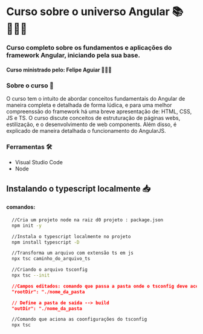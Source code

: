 # Curso sobre o universo Angular 📚 👩🏻‍💻
### Curso completo sobre os fundamentos e aplicações do framework Angular, iniciando pela sua base.
#### Curso ministrado pelo: Felipe Aguiar 👨🏻‍🏫

### Sobre o curso 📜

O curso tem o intuito de abordar conceitos fundamentais do Angular de maneira completa e detalhada de forma lúdica, 
e para uma melhor compreenssão do framework há uma breve apresentação de: HTML, CSS, JS e TS. O curso discute 
conceitos de estruturação de páginas webs, estilização, e o desenvolvimento de web components. Além disso, é 
explicado de maneira detalhada o funcionamento do AngularJS.  

### Ferramentas 🛠️

  * Visual Studio Code
  * Node

## Instalando o typescript localmente 📥
#### comandos:

```bash
  //Cria um projeto node na raiz d0 projeto : package.json
  npm init -y
```

```bash
  //Instala o typescript localmente no projeto
  npm install typescript -D
```
```bash
  //Transforma um arquivo com extensão ts em js 
  npx tsc caminho_do_arquivo_ts
```
```bash
  //Criando o arquivo tsconfig
  npx tsc --init
```
```json
  //Campos editados: comando que passa a pasta onde o tsconfig deve acessar para fazer as alterações --> pasta src
  "rootDir": "./nome_da_pasta
```
```json
  // Define a pasta de saída --> build
  "outDir": "./nome_da_pasta
```
```bash
  //Comando que aciona as coonfigurações do tsconfig
  npx tsc
```

